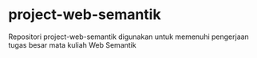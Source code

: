# project-web-semantik
Repositori project-web-semantik digunakan untuk memenuhi pengerjaan tugas besar mata kuliah Web Semantik
